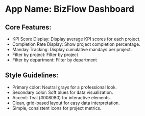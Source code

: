 # **App Name**: BizFlow Dashboard

## Core Features:

- KPI Score Display: Display average KPI scores for each project.
- Completion Rate Display: Show project completion percentage.
- Manday Tracking: Display cumulative mandays per project.
- Filter by project: Filter by project
- Filter by department: Filter by department

## Style Guidelines:

- Primary color: Neutral grays for a professional look.
- Secondary color: Soft blues for data visualization.
- Accent: Teal (#008080) for interactive elements.
- Clean, grid-based layout for easy data interpretation.
- Simple, consistent icons for project metrics.